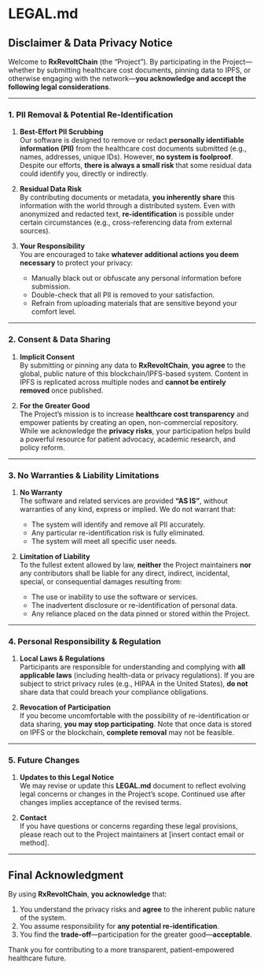# LEGAL.md

## Disclaimer & Data Privacy Notice

Welcome to **RxRevoltChain** (the “Project”). By participating in the Project—whether by submitting healthcare cost documents, pinning data to IPFS, or otherwise engaging with the network—**you acknowledge and accept the following legal considerations**.

---

### 1. PII Removal & Potential Re-Identification

1. **Best-Effort PII Scrubbing**  
   Our software is designed to remove or redact **personally identifiable information (PII)** from the healthcare cost documents submitted (e.g., names, addresses, unique IDs). However, **no system is foolproof**. Despite our efforts, **there is always a small risk** that some residual data could identify you, directly or indirectly.

2. **Residual Data Risk**  
   By contributing documents or metadata, **you inherently share** this information with the world through a distributed system. Even with anonymized and redacted text, **re-identification** is possible under certain circumstances (e.g., cross-referencing data from external sources).

3. **Your Responsibility**  
   You are encouraged to take **whatever additional actions you deem necessary** to protect your privacy:
   - Manually black out or obfuscate any personal information before submission.
   - Double-check that all PII is removed to your satisfaction.
   - Refrain from uploading materials that are sensitive beyond your comfort level.

---

### 2. Consent & Data Sharing

1. **Implicit Consent**  
   By submitting or pinning any data to **RxRevoltChain**, **you agree** to the global, public nature of this blockchain/IPFS-based system. Content in IPFS is replicated across multiple nodes and **cannot be entirely removed** once published.

2. **For the Greater Good**  
   The Project’s mission is to increase **healthcare cost transparency** and empower patients by creating an open, non-commercial repository. While we acknowledge the **privacy risks**, your participation helps build a powerful resource for patient advocacy, academic research, and policy reform.

---

### 3. No Warranties & Liability Limitations

1. **No Warranty**  
   The software and related services are provided **“AS IS”**, without warranties of any kind, express or implied. We do not warrant that:
   - The system will identify and remove all PII accurately.
   - Any particular re-identification risk is fully eliminated.
   - The system will meet all specific user needs.

2. **Limitation of Liability**  
   To the fullest extent allowed by law, **neither** the Project maintainers **nor** any contributors shall be liable for any direct, indirect, incidental, special, or consequential damages resulting from:
   - The use or inability to use the software or services.
   - The inadvertent disclosure or re-identification of personal data.
   - Any reliance placed on the data pinned or stored within the Project.

---

### 4. Personal Responsibility & Regulation

1. **Local Laws & Regulations**  
   Participants are responsible for understanding and complying with **all applicable laws** (including health-data or privacy regulations). If you are subject to strict privacy rules (e.g., HIPAA in the United States), **do not** share data that could breach your compliance obligations.

2. **Revocation of Participation**  
   If you become uncomfortable with the possibility of re-identification or data sharing, **you may stop participating**. Note that once data is stored on IPFS or the blockchain, **complete removal** may not be feasible.

---

### 5. Future Changes

1. **Updates to this Legal Notice**  
   We may revise or update this **LEGAL.md** document to reflect evolving legal concerns or changes in the Project’s scope. Continued use after changes implies acceptance of the revised terms.

2. **Contact**  
   If you have questions or concerns regarding these legal provisions, please reach out to the Project maintainers at [insert contact email or method].

---

## Final Acknowledgment

By using **RxRevoltChain**, **you acknowledge** that:
1. You understand the privacy risks and **agree** to the inherent public nature of the system.
2. You assume responsibility for **any potential re-identification**.
3. You find the **trade-off**—participation for the greater good—**acceptable**.

Thank you for contributing to a more transparent, patient-empowered healthcare future.
